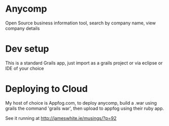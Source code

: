 Anycomp
=======

Open Source business information tool, search by company name, view company details

Dev setup
==========

This is a standard Grails app, just import as a grails project or via eclipse or IDE of your choice

Deploying to Cloud
===================
My host of choice is Appfog.com, to deploy anycomp, build a .war using grails the command 'grails war',
then upload to appfog using their ruby app.








See it running at http://jameswhite.ie/musings/?p=92
